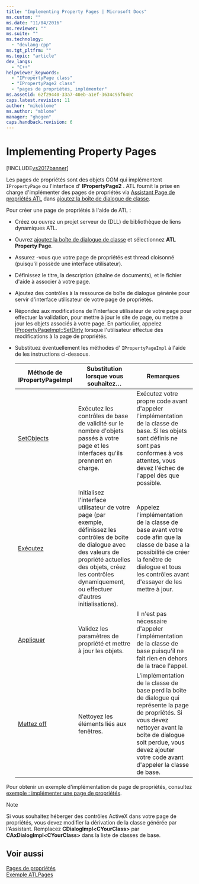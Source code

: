 ```yaml
---
title: "Implementing Property Pages | Microsoft Docs"
ms.custom: ""
ms.date: "11/04/2016"
ms.reviewer: ""
ms.suite: ""
ms.technology: 
  - "devlang-cpp"
ms.tgt_pltfrm: ""
ms.topic: "article"
dev_langs: 
  - "C++"
helpviewer_keywords: 
  - "IPropertyPage class"
  - "IPropertyPage2 class"
  - "pages de propriétés, implémenter"
ms.assetid: 62f29440-33a7-40eb-a1ef-3634c95f640c
caps.latest.revision: 11
author: "mikeblome"
ms.author: "mblome"
manager: "ghogen"
caps.handback.revision: 6
---
```

# Implementing Property Pages
[!INCLUDE[vs2017banner](../assembler/inline/includes/vs2017banner.md)]

Les pages de propriétés sont des objets COM qui implémentent `IPropertyPage` ou l'interface d' **IPropertyPage2** .  ATL fournit la prise en charge d'implémenter des pages de propriétés via [Assistant Page de propriétés ATL](../atl/reference/atl-property-page-wizard.md) dans [ajoutez la boîte de dialogue de classe](../ide/add-class-dialog-box.md).  
  
 Pour créer une page de propriétés à l'aide de ATL :  
  
-   Créez ou ouvrez un projet serveur de \(DLL\) de bibliothèque de liens dynamiques ATL.  
  
-   Ouvrez [ajoutez la boîte de dialogue de classe](../ide/add-class-dialog-box.md) et sélectionnez **ATL Property Page**.  
  
-   Assurez \-vous que votre page de propriétés est thread cloisonné \(puisqu'il possède une interface utilisateur\).  
  
-   Définissez le titre, la description \(chaîne de documents\), et le fichier d'aide à associer à votre page.  
  
-   Ajoutez des contrôles à la ressource de boîte de dialogue générée pour servir d'interface utilisateur de votre page de propriétés.  
  
-   Répondez aux modifications de l'interface utilisateur de votre page pour effectuer la validation, pour mettre à jour le site de page, ou mettre à jour les objets associés à votre page.  En particulier, appelez [IPropertyPageImpl::SetDirty](../Topic/IPropertyPageImpl::SetDirty.md) lorsque l'utilisateur effectue des modifications à la page de propriétés.  
  
-   Substituez éventuellement les méthodes d' `IPropertyPageImpl` à l'aide de les instructions ci\-dessous.  
  
    |Méthode de IPropertyPageImpl|Substitution lorsque vous souhaitez…|Remarques|  
    |----------------------------------|------------------------------------------|---------------|  
    |[SetObjects](../Topic/IPropertyPageImpl::SetObjects.md)|Exécutez les contrôles de base de validité sur le nombre d'objets passés à votre page et les interfaces qu'ils prennent en charge.|Exécutez votre propre code avant d'appeler l'implémentation de la classe de base.  Si les objets sont définis ne sont pas conformes à vos attentes, vous devez l'échec de l'appel dès que possible.|  
    |[Exécutez](../Topic/IPropertyPageImpl::Activate.md)|Initialisez l'interface utilisateur de votre page \(par exemple, définissez les contrôles de boîte de dialogue avec des valeurs de propriété actuelles des objets, créez les contrôles dynamiquement, ou effectuer d'autres initialisations\).|Appelez l'implémentation de la classe de base avant votre code afin que la classe de base a la possibilité de créer la fenêtre de dialogue et tous les contrôles avant d'essayer de les mettre à jour.|  
    |[Appliquer](../Topic/IPropertyPageImpl::Apply.md)|Validez les paramètres de propriété et mettre à jour les objets.|Il n'est pas nécessaire d'appeler l'implémentation de la classe de base puisqu'il ne fait rien en dehors de la trace l'appel.|  
    |[Mettez off](../Topic/IPropertyPageImpl::Deactivate.md)|Nettoyez les éléments liés aux fenêtres.|L'implémentation de la classe de base perd la boîte de dialogue qui représente la page de propriétés.  Si vous devez nettoyer avant la boîte de dialogue soit perdue, vous devez ajouter votre code avant d'appeler la classe de base.|  
  
 Pour obtenir un exemple d'implémentation de page de propriétés, consultez [exemple : implémenter une page de propriétés](../atl/example-implementing-a-property-page.md).  
  
> [!NOTE]
>  Si vous souhaitez héberger des contrôles ActiveX dans votre page de propriétés, vous devez modifier la dérivation de la classe générée par l'Assistant.  Remplacez **CDialogImpl\<CYourClass\>** par **CAxDialogImpl\<CYourClass\>** dans la liste de classes de base.  
  
## Voir aussi  
 [Pages de propriétés](../atl/atl-com-property-pages.md)   
 [Exemple ATLPages](../top/visual-cpp-samples.md)